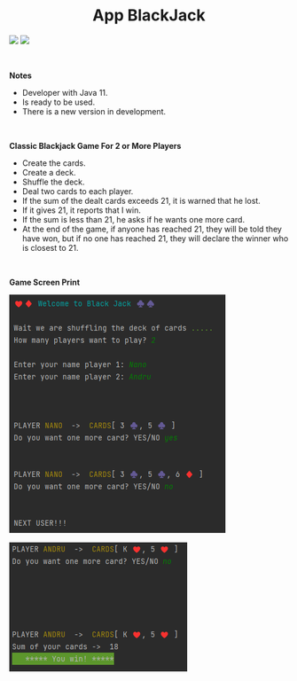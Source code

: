<h1 align="center"><b> App BlackJack </b></h1>
   <p align="left">
   <img src="https://img.shields.io/badge/Status-Finished-green">
   <img src="https://img.shields.io/badge/Version-v1.0-blue">

   </p>
<br/>

<b>Notes</b>
* Developer with Java 11.
* Is ready to be used.
* There is a new version in development.

<br/>

<b>Classic Blackjack Game For 2 or More Players</b>
* Create the cards.
* Create a deck.
* Shuffle the deck.
* Deal two cards to each player.
* If the sum of the dealt cards exceeds 21, it is warned that he lost.
* If it gives 21, it reports that I win.
* If the sum is less than 21, he asks if he wants one more card.
* At the end of the game, if anyone has reached 21, they will be told they have won, but if no one has reached 21, they will declare the winner who is closest to 21.

<br/>

<b>Game Screen Print</b>

![players](./media/screenshot_start.png)

![finish](./media/screenshot_finish.png)
